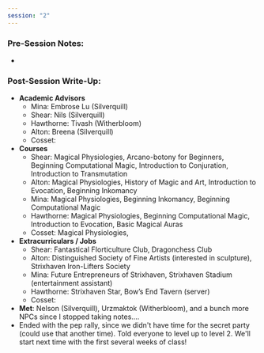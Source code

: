 ```yaml
---
session: "2"
---
```


### Pre-Session Notes:
* 


### Post-Session Write-Up:
- **Academic Advisors**
	- Mina: Embrose Lu (Silverquill)
	- Shear: Nils (Silverquill)
	- Hawthorne: Tivash (Witherbloom)
	- Alton: Breena (Silverquill)
	- Cosset: 
- **Courses**
	- Shear: Magical Physiologies, Arcano-botony for Beginners, Beginning Computational Magic, Introduction to Conjuration, Introduction to Transmutation
	- Alton: Magical Physiologies, History of Magic and Art, Introduction to Evocation, Beginning Inkomancy
	- Mina: Magical Physiologies, Beginning Inkomancy, Beginning Computational Magic
	- Hawthorne: Magical Physiologies, Beginning Computational Magic, Introduction to Evocation, Basic Magical Auras
	- Cosset: Magical Physiologies, 
- **Extracurriculars / Jobs**
	- Shear: Fantastical FIorticulture Club, Dragonchess Club
	- Alton: Distinguished Society of Fine Artists (interested in sculpture), Strixhaven Iron-Lifters Society
	- Mina: Future Entrepreneurs of Strixhaven, Strixhaven Stadium (entertainment assistant)
	- Hawthorne: Strixhaven Star, Bow’s End Tavern (server)
	- Cosset: 
- **Met**: Nelson (Silverquill), Urzmaktok (Witherbloom), and a bunch more NPCs since I stopped taking notes....
- Ended with the pep rally, since we didn't have time for the secret party (could use that another time). Told everyone to level up to level 2. We'll start next time with the first several weeks of class!
